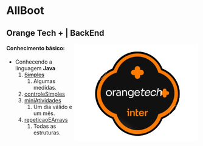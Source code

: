 # AllBoot

## Orange Tech + | BackEnd

<img align="right" src= "https://github.com/SohIsa/DesWeb/blob/master/curr/img/orange.png">
 
#### Conhecimento básico:
* Conhecendo a linguagem **Java**
    1. ~~[Simples](https://github.com/SohIsa/AllBoot/tree/main/Simples)~~
        1. Algumas medidas.
    2. [controleSimples](https://github.com/SohIsa/AllBoot/tree/main/controleSimples)
    3. [miniAtividades](https://github.com/SohIsa/AllBoot/tree/main/miniAtividades)
        1. Um dia válido e um mês.
    4. [repeticaoEArrays](https://github.com/SohIsa/AllBoot/tree/main/repeticaoEArrays)
        1. Todas as estruturas.